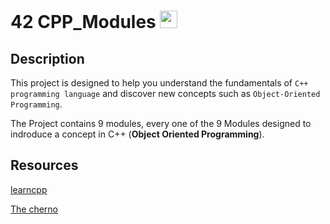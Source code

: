# 42 CPP_Modules <img src="https://user-images.githubusercontent.com/54292953/142726987-139b4a51-9471-4aa3-9051-1bab383c38c9.png"  width="28px">

## Description

This project is designed to help you understand the fundamentals of `C++ programming language` and discover new concepts such as `Object-Oriented Programming`.

The Project contains 9 modules, every one of the 9 Modules designed to indroduce a concept in C++ (**Object Oriented Programming**).

## Resources

[learncpp](https://www.learncpp.com)

[The cherno](https://youtube.com/playlist?list=PLlrATfBNZ98dudnM48yfGUldqGD0S4FFb)
